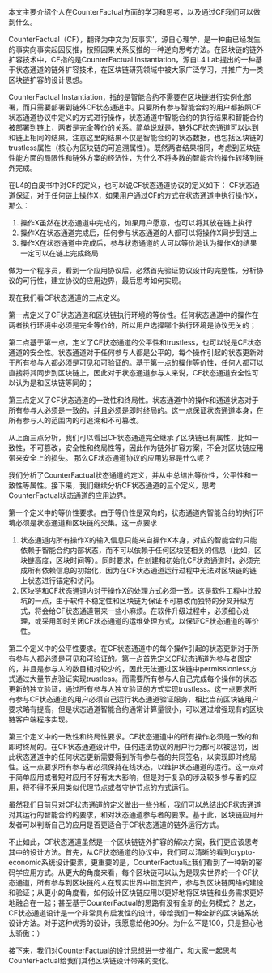 

本文主要介绍个人在CounterFactual方面的学习和思考，以及通过CF我们可以做到什么。

CounterFactual（CF），翻译为中文为‘反事实’，源自心理学，是一种由已经发生的事实向事实起因反推，按照因果关系反推的一种逆向思考方法。在区块链的链外扩容技术中，CF指的是CounterFactual Instantiation，源自L4 Lab提出的一种基于状态通道的链外扩容技术，在区块链研究领域中被大家广泛学习，并推广为一类区块链扩容的设计思想。

CounterFactual Instantiation，指的是智能合约不需要在区块链进行实例化部署，而只需要部署到链外CF状态通道中。只要所有参与智能合约的用户都按照CF状态通道协议中定义的方式进行操作，状态通道中智能合约的执行结果和智能合约被部署到链上，两者是完全等价的关系。简单说就是，链外CF状态通道可以达到和链上相同的结果，注意这里的结果不仅是智能合约的状态数据，也包括区块链的trustless属性（核心为区块链的可追溯属性）。既然两者结果相同，考虑到区块链性能方面的局限性和链外方案的经济性，为什么不将多数的智能合约操作转移到链外完成。

在L4的白皮书中对CF的定义，也可以说CF状态通道协议的定义如下：
CF状态通道保证，对于任何链上操作X，如果用户通过CF的方式在状态通道中执行操作X，那么：

1. 操作X虽然在状态通道中完成的，如果用户愿意，也可以将其放在链上执行
2. 操作X在状态通道完成后，任何参与状态通道的人都可以将操作X同步到链上
3. 操作X在状态通道中完成后，参与状态通道的人可以等价地认为操作X的结果一定可以在链上完成终局

做为一个程序员，看到一个应用协议后，必然首先验证协议设计的完整性，分析协议的可行性，建立协议的应用边界，最后思考如何实现。

现在我们看CF状态通道的三点定义。

第一点定义了CF状态通道和区块链执行环境的等价性。任何状态通道中的操作在两者执行环境中必须是完全等价的，所以用户选择哪个执行环境是协议无关的；

第二点基于第一点，定义了CF状态通道的公平性和trustless，也可以说是CF状态通道的安全性。状态通道对于任何参与人都是公平的，每个操作引起的状态更新对于所有参与人都必须是可见和可验证的。基于第一点的操作等价性，任何人都可以直接将其同步到区块链上，因此对于状态通道参与人来说，CF状态通道安全性可以认为是和区块链等同的；

第三点定义了CF状态通道的一致性和终局性。状态通道中的操作和通道状态对于所有参与人必须是一致的，并且必须是即时终局的。这一点保证状态通道本身，在所有参与人的范围内的可追溯和不可篡改。

从上面三点分析，我们可以看出CF状态通道完全继承了区块链已有属性，比如一致性，不可篡改，安全性和终局性等，因此作为链外扩容方案，不会对区块链应用带来安全上的损失。
那么CF状态通道协议的应用边界是什么呢？


我们分析了CounterFactual状态通道的定义，并从中总结出等价性，公平性和一致性等属性。接下来，我们继续分析CF状态通道的三个定义，思考CounterFactual状态通道的应用边界。

第一个定义中的等价性要求。由于等价性是双向的，状态通道内智能合约的执行环境必须是状态通道和区块链的交集。这一点要求

1. 状态通道内所有操作X的输入信息只能来自操作X本身，对应的智能合约只能依赖于智能合约内部状态，而不可以依赖于任何区块链相关的信息（比如，区块链高度，区块时间等）。同时要求，在创建和初始化CF状态通道时，必须完成所有依赖信息的初始化，因为在CF状态通道运行过程中无法对区块链的链上状态进行锚定和访问。
2. 区块链和CF状态通道内对于操作X的处理方式必须一致。这是软件工程中比较坑的一点，由于软件不稳定性和区块链为保证不可篡改而独特的分叉升级方式，将会给CF状态通道带来一些小麻烦。在软件升级过程中，必须细心处理，或采用即时关闭CF状态通道的运维处理方式，以保证CF状态通道的等价性。
 

第二个定义中的公平性要求。在CF状态通道中的每个操作引起的状态更新对于所有参与人都必须是可见和可验证的。第一点首先定义CF状态通道为参与者固定的，并且是参与人的数目相对较少的，因此无法通过区块链中permissionless方式通过大量节点验证实现trustless。而需要所有参与人自己完成每个操作的状态更新的独立验证，通过所有参与人独立验证的方式实现trustless。这一点要求所有参与CF状态通道的用户必须自己运行状态通道验证服务，相比当前区块链用户要求略有提高，但是状态通道智能合约通常计算量很小，可以通过增强现有的区块链客户端程序实现。

第三个定义中的一致性和终局性要求。CF状态通道中的所有操作必须是一致的和即时终局的。在CF状态通道设计中，任何违法协议的用户行为都可以被惩罚，因此状态通道中的任何状态更新需要得到所有参与者的共同签名，以实现即时终局性。这一点要求所有参与者必须保持在线状态，以维护状态通道的运行。这一点对于简单应用或者短时应用不好有太大影响，但是对于复杂的涉及较多参与者的应用，将不得不采用类似代理节点或者守护节点的方式运行。

虽然我们目前只对CF状态通道的定义做出一些分析，我们可以总结出CF状态通道对其运行的智能合约的要求，和对状态通道参与者的要求。基于此，区块链应用开发者可以判断自己的应用是否更适合于CF状态通道的链外运行方式。

不止如此，CF状态通道虽然是一个区块链链外扩容的解决方案，我们更应该思考其中的设计方法。首先，从CF状态通道的协议中，我们可以清晰的看到crypto-economic系统设计要素，更重要的是，CounterFactual让我们看到了一种新的密码学应用方式。从更大的角度来看，每个区块链可以认为是现实世界的一个CF状态通道，所有参与到区块链的人在现实世界中锁定资产，参与到区块链网络的建设和验证；从更小的角度看，如何设计区块链应用以更好地将区块链和业务需求更好地融合在一起；甚至基于CounterFactual的思路有没有全新的业务模式？ 总之，CF状态通道设计是一个非常具有启发性的设计，带给我们一种全新的区块链系统设计方法。对于这种优秀的设计，我愿意给他90分。为什么不是100，只是担心他太骄傲：）

接下来，我们对CounterFactual的设计思想进一步推广，和大家一起思考CounterFactual给我们其他区块链设计带来的变化。


